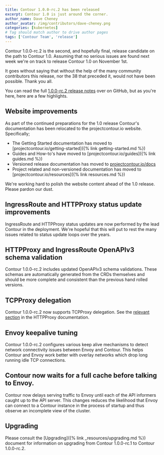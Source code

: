 ```yaml
---
title: Contour 1.0.0-rc.2 has been released
excerpt: Contour 1.0 is just around the corner.
author_name: Dave Cheney
author_avatar: /img/contributors/dave-cheney.png
categories: [kubernetes]
# Tag should match author to drive author pages
tags: ['Contour Team', 'release']
---
```


Contour 1.0.0-rc.2 is the second, and hopefully final, release candidate on the path to Contour 1.0.
Assuming that no serious issues are found next week we're on track to release Contour 1.0 on November 1st.

It goes without saying that without the help of the many community contributors this release, nor the 38 that preceded it, would not have been possible.
Thank you all.

You can read the full [1.0.0-rc.2 release notes](https://github.com/projectcontour/contour/releases/tag/v1.0.0-rc.2) over on GitHub, but as you're here, here are a few highlights. 

## Website improvements

As part of the continued preparations for the 1.0 release Contour's documentation has been relocated to the projectcontour.io website. Specifically;

* The Getting Started documentation has moved to [projectcontour.io/getting-started]({% link getting-started.md %})
* Guides and How-to's have moved to [projectcontour.io/guides]({% link guides.md %})
* Versioned release documentation has moved to [projectcontour.io/docs](/docs)
* Project related and non-versioned documentation has moved to [projectcontour.io/resources]({% link resources.md %})  

We're working hard to polish the website content ahead of the 1.0 release. Please pardon our dust.

## IngressRoute and HTTPProxy status update improvements

IngressRoute and HTTPProxy status updates are now performed by the lead Contour in the deployment.
We're hopeful that this will put to rest the many issues related to status update loops over the years.

## HTTPProxy and IngressRoute OpenAPIv3 schema validation

Contour 1.0.0-rc.2 includes updated OpenAPIv3 schema validations.
These schemas are automatically generated from the CRDs themselves and should be more complete and consistent than the previous hand rolled versions.

## TCPProxy delegation

Contour 1.0.0-rc.2 now supports TCPProxy delegation. See the [relevant section](/docs/v1.0.0/httpproxy) in the HTTPProxy documentation.

## Envoy keepalive tuning

Contour 1.0.0-rc.2 configures various keep alive mechanisms to detect network connectivity issues between Envoy and Contour. 
This helps Contour and Envoy work better with overlay networks which drop long running idle TCP connections. 

## Contour now waits for a full cache before talking to Envoy.

Contour now delays serving traffic to Envoy until each of the API informers caught up to the API server.
This changes reduces the likelihood that Envoy can connect to a Contour instance in the process of startup and thus observe an incomplete view of the cluster.

## Upgrading

Please consult the [Upgrading]({% link _resources/upgrading.md %}) document for information on upgrading from Contour 1.0.0-rc.1 to Contour 1.0.0-rc.2.
